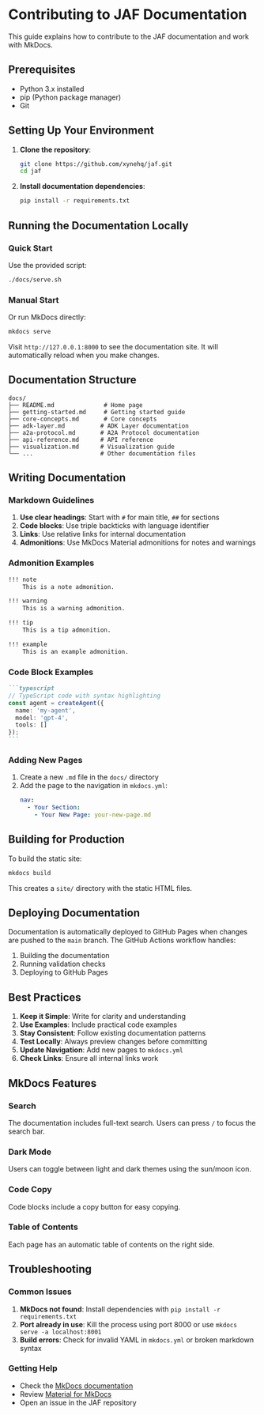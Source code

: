 # Contributing to JAF Documentation

This guide explains how to contribute to the JAF documentation and work with MkDocs.

## Prerequisites

- Python 3.x installed
- pip (Python package manager)
- Git

## Setting Up Your Environment

1. **Clone the repository**:
   ```bash
   git clone https://github.com/xynehq/jaf.git
   cd jaf
   ```

2. **Install documentation dependencies**:
   ```bash
   pip install -r requirements.txt
   ```

## Running the Documentation Locally

### Quick Start

Use the provided script:
```bash
./docs/serve.sh
```

### Manual Start

Or run MkDocs directly:
```bash
mkdocs serve
```

Visit `http://127.0.0.1:8000` to see the documentation site. It will automatically reload when you make changes.

## Documentation Structure

```
docs/
├── README.md              # Home page
├── getting-started.md     # Getting started guide
├── core-concepts.md       # Core concepts
├── adk-layer.md          # ADK Layer documentation
├── a2a-protocol.md       # A2A Protocol documentation
├── api-reference.md      # API reference
├── visualization.md      # Visualization guide
└── ...                   # Other documentation files
```

## Writing Documentation

### Markdown Guidelines

1. **Use clear headings**: Start with `#` for main title, `##` for sections
2. **Code blocks**: Use triple backticks with language identifier
3. **Links**: Use relative links for internal documentation
4. **Admonitions**: Use MkDocs Material admonitions for notes and warnings

### Admonition Examples

```markdown
!!! note
    This is a note admonition.

!!! warning
    This is a warning admonition.

!!! tip
    This is a tip admonition.

!!! example
    This is an example admonition.
```

### Code Block Examples

````markdown
```typescript
// TypeScript code with syntax highlighting
const agent = createAgent({
  name: 'my-agent',
  model: 'gpt-4',
  tools: []
});
```
````

### Adding New Pages

1. Create a new `.md` file in the `docs/` directory
2. Add the page to the navigation in `mkdocs.yml`:
   ```yaml
   nav:
     - Your Section:
       - Your New Page: your-new-page.md
   ```

## Building for Production

To build the static site:
```bash
mkdocs build
```

This creates a `site/` directory with the static HTML files.

## Deploying Documentation

Documentation is automatically deployed to GitHub Pages when changes are pushed to the `main` branch. The GitHub Actions workflow handles:

1. Building the documentation
2. Running validation checks
3. Deploying to GitHub Pages

## Best Practices

1. **Keep it Simple**: Write for clarity and understanding
2. **Use Examples**: Include practical code examples
3. **Stay Consistent**: Follow existing documentation patterns
4. **Test Locally**: Always preview changes before committing
5. **Update Navigation**: Add new pages to `mkdocs.yml`
6. **Check Links**: Ensure all internal links work

## MkDocs Features

### Search

The documentation includes full-text search. Users can press `/` to focus the search bar.

### Dark Mode

Users can toggle between light and dark themes using the sun/moon icon.

### Code Copy

Code blocks include a copy button for easy copying.

### Table of Contents

Each page has an automatic table of contents on the right side.

## Troubleshooting

### Common Issues

1. **MkDocs not found**: Install dependencies with `pip install -r requirements.txt`
2. **Port already in use**: Kill the process using port 8000 or use `mkdocs serve -a localhost:8001`
3. **Build errors**: Check for invalid YAML in `mkdocs.yml` or broken markdown syntax

### Getting Help

- Check the [MkDocs documentation](https://www.mkdocs.org/)
- Review [Material for MkDocs](https://squidfunk.github.io/mkdocs-material/)
- Open an issue in the JAF repository